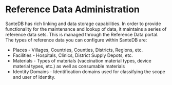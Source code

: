 # Reference Data Administration

SanteDB has rich linking and data storage capabilities. In order to provide functionality for the maintenance and lookup of data, it maintains a series of reference data sets. This is managed through the Reference Data portal. The types of reference data you can configure within SanteDB are:

* Places - Villages, Countries, Counties, Districts, Regions, etc.
* Facilities - Hospitals, Clinics, District Supply Depots, etc.
* Materials - Types of materials \(vaccination material types, device material types, etc.\) as well as consumable materials
* Identity Domains - Identification domains used for classifying the scope and user of identity.



